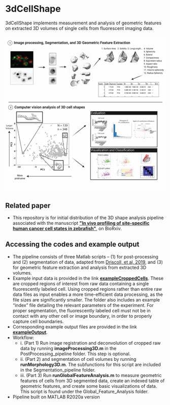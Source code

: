 # 3dCellShape
3dCellShape implements measurement and analysis of geometric features on extracted 3D volumes of single cells from fluorescent imaging data.

![Alt Text](doc/readme_pic.jpg?raw=true)

## Related paper
- This repository is for initial distribution of the 3D shape analysis pipeline associated with the manuscript [**"In vivo profiling of site-specific human cancer cell states in zebrafish"**](https://doi.org/10.1101/2021.06.09.447621), on BioRxiv. 

## Accessing the codes and example output
- The pipeline consists of three Matlab scripts – (1) for post-processing and (2) segmentation of data, adapted from [Driscoll, et al, 2019](https://www.nature.com/articles/s41592-019-0539-z), and (3) for geometric feature extraction and analysis from extracted 3D volumes. 
- Example input data is provided in the link [**exampleCroppedCells**](https://cloud.biohpc.swmed.edu/index.php/s/yjbFjpYy9GKn3No). These are cropped regions of interest from raw data containing a single fluorescently labeled cell. Using cropped regions rather than entire raw data files as input enables a more time-efficient data processing, as the file sizes are significantly smaller. The folder also includes an example “index” file detailing the relevant parameters of the experiment.  For proper segmentation, the fluorescently labeled cell must not be in contact with any other cell or image boundary, in order to properly capture cell boundaries. 
- Corresponding example output files are provided in the link [**exampleOutput**](https://cloud.biohpc.swmed.edu/index.php/s/5LsbK4Q3axfdrEs). 
- Workflow:
	- i.	(Part 1) Run image registration and deconvolution of cropped raw data by running **imageProcessing3D.m** in the PostProcessing_pipeline folder. This step is optional. 
	- ii.	(Part 2) and segmentation of cell volumes by running **runMorphology3D.m**. The subfunctions for this script are included in the Segmentation_pipeline folder. 
	- iii.	(Part 3) Run **runGlobalFeatureAnalysis.m** to measure geometric features of cells from 3D segmented data, create an indexed table of geometric features, and create some basic visualizations of data. This script is found under the Global_Feature_Analysis folder. 
- Pipeline built on MATLAB R2020a version
